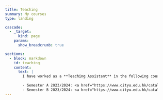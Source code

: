 ```yaml
---
title: Teaching
summary: My courses
type: landing

cascade:
  - _target:
      kind: page
    params:
      show_breadcrumb: true

sections:
  - block: markdown
    id: teaching
    content:
      text: |
        I have worked as a **Teaching Assistant** in the following courses at the City University of Hong Kong:
        
        - Semester A 2023/2024: <a href="https://www.cityu.edu.hk/catalogue/ug/current/course/SDSC3007.htm">SDSC3007 - Advanced Statistics</a>
        - Semester B 2023/2024: <a href="https://www.cityu.edu.hk/catalogue/ug/current/course/SDSC2004.htm">SDSC2004 - Data Visualization</a>
---
```

